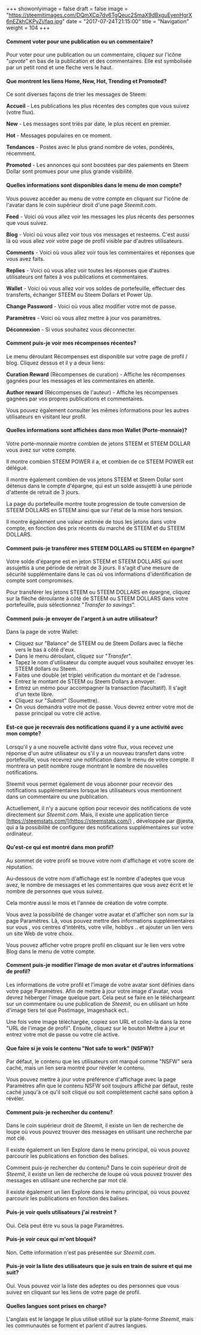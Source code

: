 +++
showonlyimage = false
draft = false
image = "https://steemitimages.com/DQmXCp7dv6TgQeuc2SmaX9dBxguEyenHgrX6nEZkhCKPyZj/faq.jpg"
date = "2017-07-24T21:15:00"
title = "Navigation"
weight = 104
+++

<!--more-->

#### Comment voter pour une publication ou un commentaire?

Pour voter pour une publication ou un commentaire, cliquez sur l'icône "_upvote_" en bas de la publication et des commentaires. Elle est symbolisée par un petit rond et une fleche vers le haut.

#### Que montrent les liens Home, New, Hot, Trending et Promoted?

Ce sont diverses façons de trier les messages de Steem:

**Accueil** - Les publications les plus récentes des comptes que vous suivez (votre flux).

**New** - Les messages sont triés par date, le plus récent en premier.

**Hot** - Messages populaires en ce moment.

**Tendances** - Postes avec le plus grand nombre de votes, pondérés, récemment.

**Promoted** - Les annonces qui sont boostées par des paiements en Steem Dollar sont promues pour une plus grande visibilité.

#### Quelles informations sont disponibles dans le menu de mon compte?

Vous pouvez accéder au menu de votre compte en cliquant sur l'icône de l'avatar dans le coin supérieur droit d'une page *Steemit.com*.

**Feed** - Voici où vous allez voir les messages les plus récents des personnes que vous suivez.

**Blog** - Voici où vous allez voir tous vos messages et resteems. C'est aussi là où vous allez voir votre page de profil visible par d'autres utilisateurs.

**Comments** - Voici où vous allez voir tous les commentaires et réponses que vous avez faits.

**Replies** - Voici où vous allez voir toutes les réponses que d'autres utilisateurs ont faites à vos publications et commentaires.

**Wallet** - Voici où vous allez voir vos soldes de portefeuille, effectuer des transferts, échanger STEEM ou Steem Dollars et Power Up.

**Change Password** -  Voici où vous allez modifier votre mot de passe.

**Paramètres** - Voici où vous allez mettre à jour vos paramètres.

**Déconnexion** - Si vous souhaitez vous déconnecter.

#### Comment puis-je voir mes récompenses récentes?

Le menu déroulant Récompenses est disponible sur votre page de profil / blog.
Cliquez dessus et il y a deux liens:

**Curation Reward** (Récompenses de curation) - Affiche les récompenses gagnées pour les messages et les commentaires en attente.

**Author reward** (Récompenses de l'auteur) - Affiche les récompenses gagnées par vos propres publications et commentaires.

Vous pouvez également consulter les mêmes informations pour les autres utilisateurs en visitant leur profil.

#### Quelles informations sont affichées dans mon Wallet (Porte-monnaie)?

Votre porte-monnaie montre combien de jetons STEEM et STEEM DOLLAR vous avez sur votre compte.

Il montre combien STEEM POWER il a, et combien de ce STEEM POWER est délégué.

Il montre également combien de vos jetons STEEM et Steem Dollar sont détenus dans le compte d'épargne, qui est un solde assujetti à une période d'attente de retrait de 3 jours.

La page du portefeuille montre toute progression de toute conversion de STEEM DOLLARS en STEEM ainsi que sur l'état de la mise hors tension.

Il montre également une valeur estimée de tous les jetons dans votre compte, en fonction des prix récents du marché de STEEM et du STEEM DOLLARS.

#### Comment puis-je transférer mes STEEM DOLLARS ou STEEM en épargne?

Votre solde d'épargne est en jeton STEEM et STEEM DOLLARS qui sont assujettis à une période de retrait de 3 jours.
Il s'agit d'une mesure de sécurité supplémentaire dans le cas où vos informations d'identification de compte sont compromises.

Pour transférer les jetons STEEM ou STEEM DOLLARS en épargne, cliquez sur la flèche déroulante à côté de STEEM ou STEEM DOLLARS dans votre portefeuille, puis sélectionnez "_Transfer to savings_".

#### Comment puis-je envoyer de l'argent à un autre utilisateur?

Dans la page de votre Wallet: 
* Cliquez sur "Balance" de STEEM ou de Steem Dollars avec la flèche vers le bas à côté d'eux.
* Dans le menu déroulant, cliquez sur "_Transfer_".
* Tapez le nom d'utilisateur du compte auquel vous souhaitez envoyer les STEEM dollars ou Steem.
* Faites une double (et triple) vérification du montant et de l'adresse.
* Entrez le montant de STEEM ou Steem Dollars à envoyer.
* Entrez un mémo pour accompagner la transaction (facultatif). Il s'agit d'un texte libre.
* Cliquez sur "_Submit_" (Soumettre).
* On vous demandra votre mot de passe. Vous devrez entrer votre mot de passe principal ou votre clé active.

#### Est-ce que je recevrais des notifications quand il y a une activité avec mon compte?

Lorsqu'il y a une nouvelle activité dans votre flux, vous recevez une réponse d'un autre utilisateur ou s'il y a un nouveau transfert dans votre portefeuille, vous recevrez une notification dans le menu de votre compte. Il montrera un petit nombre rouge montrant le nombre de nouvelles notifications.

Steemit vous permet également de vous abonner pour recevoir des notifications supplémentaires lorsque les utilisateurs vous mentionnent dans un commentaire ou une publication.

Actuellement, il n'y a aucune option pour recevoir des notifications de vote directement sur *Steemit.com*.
Mais, il existe une application tierce [https://steemstats.com/](https://steemstats.com/) , développée par @jesta, qui a la possibilité de configurer des notifications supplémentaires sur votre ordinateur.

#### Qu'est-ce qui est montré dans mon profil?

Au sommet de votre profil se trouve votre nom d'affichage et votre score de réputation.

Au-dessous de votre nom d'affichage est le nombre d'adeptes que vous avez, le nombre de messages et les commentaires que vous avez écrit et le nombre de personnes que vous suivez.

Cela montre aussi le mois et l'année de création de votre compte.

Vous avez la possibilité de changer votre avatar et d'afficher son nom sur la page Paramètres. Là, vous pouvez mettre des informations supplémentaires sur vous , vos centres d'intérêts, votre ville, hobbys .. et ajouter un lien vers un site Web de votre choix.

Vous pouvez afficher votre propre profil en cliquant sur le lien vers votre Blog dans le menu de votre compte.

#### Comment puis-je modifier l'image de mon avatar et d'autres informations de profil?

Les informations de votre profil et l'image de votre avatar sont définies dans votre page Paramètres.
Afin de mettre à jour votre image d'avatar, vous devrez héberger l'image quelque part. Cela peut se faire en le téléchargeant sur un commentaire ou une publication de _Steemit_, ou en utilisant un hôte d'image tiers tel que Postimage, Imageshack ect..

Une fois votre image téléchargée, copiez son URL et collez-la dans la zone "URL de l'image de profil".
Ensuite, cliquez sur le bouton Mettre à jour et entrez votre mot de passe ou votre clé active.

#### Que faire si je vois le contenu "Not safe to work" (NSFW)?

Par défaut, le contenu que les utilisateurs ont marqué comme "NSFW" sera caché, mais un lien sera montré pour révéler le contenu.

Vous pouvez mettre à jour votre préférence d'affichage avec la page Paramètres afin que le contenu NSFW soit toujours affiché par défaut, reste caché jusqu'à ce qu'il soit cliqué ou soit complètement caché sans option à révéler.

#### Comment puis-je rechercher du contenu?

Dans le coin supérieur droit de _Steemit_, il existe un lien de recherche de loupe où vous pouvez trouver des messages en utilisant une recherche par mot clé.

Il existe également un lien Explore dans le menu principal, où vous pouvez parcourir les publications en fonction des balises.

Comment puis-je rechercher du contenu? Dans le coin supérieur droit de _Steemit_, il existe un lien de recherche de loupe où vous pouvez trouver des messages en utilisant une recherche par mot clé.

Il existe également un lien Explore dans le menu principal, où vous pouvez parcourir les publications en fonction des balises.

#### Puis-je voir quels utilisateurs j'ai restreint ?

Oui. Cela peut être vu sous la page Paramètres.

#### Puis-je voir ceux qui m'ont bloqué?

Non. Cette information n'est pas présentée sur *Steemit.com*.

#### Puis-je voir la liste des utilisateurs que je suis en train de suivre et qui me suit?

Oui. Vous pouvez voir la liste des adeptes ou des personnes que vous suivez en cliquant sur les liens de votre page de profil.

#### Quelles langues sont prises en charge?

L'anglais est le langage le plus utilisé utilisé sur la plate-forme _Steemit_, mais les communautés se forment et parlent d'autres langues.